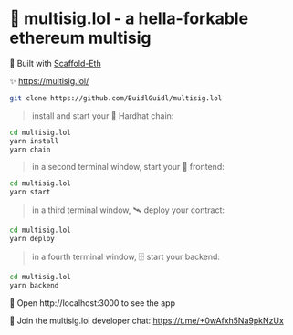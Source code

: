 # 👛 multisig.lol - a hella-forkable ethereum multisig 

🚀 Built with [Scaffold-Eth](https://github.com/scaffold-eth/scaffold-eth)

✨ https://multisig.lol/

```bash
git clone https://github.com/BuidlGuidl/multisig.lol
```

> install and start your 👷‍ Hardhat chain:

```bash
cd multisig.lol
yarn install
yarn chain
```

> in a second terminal window, start your 📱 frontend:

```bash
cd multisig.lol
yarn start
```

> in a third terminal window, 🛰 deploy your contract:

```bash
cd multisig.lol
yarn deploy
```

> in a fourth terminal window, 🗄 start your backend:

```bash
cd multisig.lol
yarn backend
```

📱 Open http://localhost:3000 to see the app

💬 Join the multisig.lol developer chat: https://t.me/+0wAfxh5Na9pkNzUx
